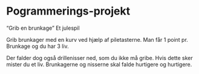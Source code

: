 # Pogrammerings-projekt

“Grib en brunkage”
Et julespil

Grib brunkager med en kurv ved hjælp af piletasterne. 
Man får 1 point pr. Brunkage og du har 3 liv. 

Der falder dog også drillenisser ned, som du ikke må gribe. Hvis dette sker mister du et liv. 
Brunkagerne og nisserne skal falde hurtigere og hurtigere. 

